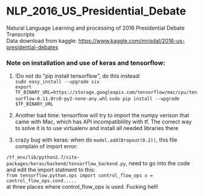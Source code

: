 # NLP_2016_US_Presidential_Debate
Natural Language Learning and processing of 2016 Presidential Debate Transcripts  
Data download from kaggle: https://www.kaggle.com/mrisdal/2016-us-presidential-debates


### Note on installation and use of keras and tensorflow:
1. !Do not do "pip install tensorflow", do this instead:  
`sudo easy_install --upgrade six`  
`export TF_BINARY_URL=https://storage.googleapis.com/tensorflow/mac/cpu/tensorflow-0.11.0rc0-py2-none-any.whl`
`sudo pip install --upgrade $TF_BINARY_URL`

2. Another bad time: tensorflow will try to import the numpy verison that came with Mac, which has API incompatiblility with tf. The correct way to solve it is to use virtualenv and install all needed libraries there

3. crazy bug with keras:
when do `model.add(Dropout(0.2))`, this file complain of import error:

`/tf_env/lib/python2.7/site-packages/keras/backend/tensorflow_backend.py`,
need to go into the code and edit the import statment to this:  
`from tensorflow.python.ops import control_flow_ops
 x = control_flow_ops.cond.....`  
at three places where control_flow_ops is used. Fucking hell! 

